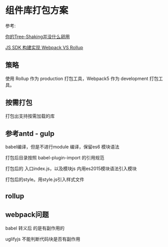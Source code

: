 
# 组件库打包方案

参考:

[你的Tree-Shaking并没什么卵用](https://zhuanlan.zhihu.com/p/32831172)

[JS SDK 构建实现 Webpack VS Rollup](https://juejin.cn/post/6859539849972711437)

## 策略

使用 Rollup 作为 production 打包工具，Webpack5 作为 development 打包工具。

## 按需打包

打包出支持按需加载的库

## 参考antd - gulp

babel编译，但是不进行module 编译，保留es6 模块语法

打包后目录按照 babel-plugin-import 的引用规范

打包后的 入口index.js，以及模块js 内用es2015模块语法引入模块

打包后的style。用style.js引入样式文件

## rollup

## webpack问题

babel 转义后 的是有副作用的

uglifyjs 不能判断代码块是否有副作用
